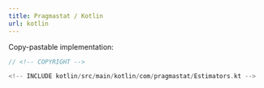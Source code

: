 ```yaml
---
title: Pragmastat / Kotlin
url: kotlin
---
```


Copy-pastable implementation:

```kotlin
// <!-- COPYRIGHT -->

<!-- INCLUDE kotlin/src/main/kotlin/com/pragmastat/Estimators.kt -->
```